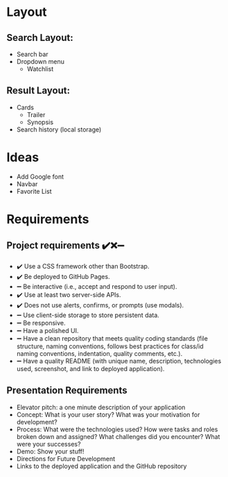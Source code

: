 # Layout

## Search Layout:
- Search bar
- Dropdown menu
    - Watchlist

## Result Layout:
- Cards
    - Trailer
    - Synopsis
- Search history (local storage)

# Ideas
- Add Google font
- Navbar
- Favorite List

# Requirements

## Project requirements ✔️❌➖
- ✔️ Use a CSS framework other than Bootstrap.
- ✔️ Be deployed to GitHub Pages.
- ➖ Be interactive (i.e., accept and respond to user input).
- ✔️ Use at least two server-side APIs.
- ✔️ Does not use alerts, confirms, or prompts (use modals).
- ➖ Use client-side storage to store persistent data.
- ➖ Be responsive.
- ➖ Have a polished UI.
- ➖ Have a clean repository that meets quality coding standards (file structure, naming conventions, follows best practices for class/id naming conventions, indentation, quality comments, etc.).
- ➖ Have a quality README (with unique name, description, technologies used, screenshot, and link to deployed application).

## Presentation Requirements
- Elevator pitch: a one minute description of your application
- Concept: What is your user story? What was your motivation for development?
- Process: What were the technologies used? How were tasks and roles broken down and assigned? What challenges did you encounter? What were your successes?
- Demo: Show your stuff!
- Directions for Future Development
- Links to the deployed application and the GitHub repository